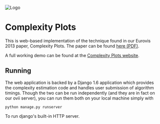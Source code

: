 ![Logo](http://ovii.oerc.ox.ac.uk/cpstatic/images/teaser.png)

# Complexity Plots

This is web-based implementation of the technique found in our Eurovis 2013 paper, Complexity Plots. The paper can be found  [here (PDF)](http://ovii.oerc.ox.ac.uk/cpstatic//complexityplot-eurovis2013.pdf).

A full working demo can be found at the [Complexity Plots website](http://ovii.oerc.ox.ac.uk/cp). 

## Running

The web application is backed by a Django 1.6 application which provides the complexity estimation code and handles user submission of algorithm timings. Though the two can be run independently (and they are in fact on our ovii server), you can run them both on your local machine simply with

    python manage.py runserver
  
To run django's built-in HTTP server. 
